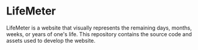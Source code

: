 # LifeMeter
LifeMeter is a website that visually represents the remaining days, months, weeks, or years of one's life. This repository contains the source code and assets used to develop the website.
